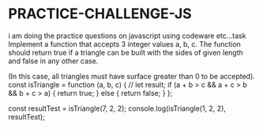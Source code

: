 # PRACTICE-CHALLENGE-JS
i am doing the practice questions on javascript using codeware etc...task
Implement a function that accepts 3 integer values a, b, c. The function should return true if a triangle can be built with the sides of given length and false in any other case.

(In this case, all triangles must have surface greater than 0 to be accepted).
const isTriangle = function (a, b, c) {
  //   let result;
  if (a + b > c && a + c > b && b + c > a) {
    return true;
  } else {
    return false;
  }
};

const resultTest = isTriangle(7, 2, 2);
console.log(isTriangle(1, 2, 2), resultTest);
